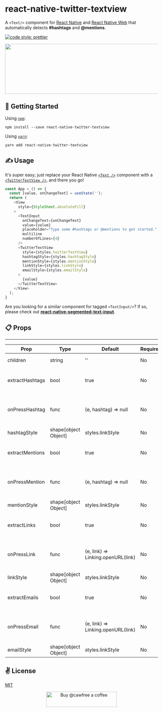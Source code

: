 # react-native-twitter-textview
A `<Text/>` component for [React Native](https://facebook.github.io/react-native) and [React Native Web](https://github.com/necolas/react-native-web) that automatically detects **#hashtags** and **@mentions**.

<a href="#badge"><img alt="code style: prettier" src="https://img.shields.io/badge/code_style-prettier-ff69b4.svg?style=flat-square"></a>

<p align="center">
  <img src="./bin/out.gif" width="600" height="164">
</p>

## 🚀 Getting Started
Using [`npm`](https://www.npmjs.com/package/react-native-twitter-textview):

```
npm install --save react-native-twitter-textview
```

Using [`yarn`](https://www.npmjs.com/package/react-native-twitter-textview):

```
yarn add react-native-twitter-textview
```

## ✍️ Usage
It's super easy; just replace your React Native [`<Text />`](https://facebook.github.io/react-native/docs/text.html) component with a [`<TwitterTextView />`](./TwitterText/src/components/TwitterTextView), and there you go!

```javascript
const App = () => {
  const [value, onChangeText] = useState('');
  return (
    <View
      style={StyleSheet.absoluteFill}
    >
      <TextInput
        onChangeText={onChangeText}
        value={value}
        placeholder="Type some #hashtags or @mentions to get started."
        multiline
        numberOfLines={4}
      />
      <TwitterTextView
        style={styles.twitterTextView}
        hashtagStyle={styles.hashtagStyle}
        mentionStyle={styles.mentionStyle}
        linkStyle={styles.linkStyle}
        emailStyle={styles.emailStyle}
      >
        {value}
      </TwitterTextView>
    </View>
  );
}
```

Are you looking for a similar component for tagged `<TextInput/>`? If so, please check out [**react-native-segmented-text-input**](https://github.com/cawfree/react-native-segmented-text-input).

## 📋 Props
-----
Prop                  | Type     | Default                   | Required | Description
--------------------- | -------- | ------------------------- | -------- | -----------
children|string|''|No|The text to render.
extractHashtags|bool|true|No|Whether you wish to support hashtags.
onPressHashtag|func|(e, hashtag) => null|No|Called when a detected hashtag is clicked.
hashtagStyle|shape[object Object]|styles.linkStyle|No|Hashtag style.
extractMentions|bool|true|No|Whether you wish to support mentions.
onPressMention|func|(e, hashtag) => null|No|Called when a detected mention is clicked.
mentionStyle|shape[object Object]|styles.linkStyle|No|Mention style.
extractLinks|bool|true|No|Whether you wish to support links.
onPressLink|func|(e, link) => Linking.openURL(link)|No|Called when a detected link is clicked.
linkStyle|shape[object Object]|styles.linkStyle|No|Link style.
extractEmails|bool|true|No|Whether you wish to support emails.
onPressEmail|func|(e, link) => Linking.openURL(link)|No|Called when a detected email is clicked.
emailStyle|shape[object Object]|styles.linkStyle|No|Email style.

## ✌️ License
[MIT](https://opensource.org/licenses/MIT)

<p align="center">
  <a href="https://www.buymeacoffee.com/cawfree">
    <img src="https://cdn.buymeacoffee.com/buttons/default-orange.png" alt="Buy @cawfree a coffee" width="232" height="50" />
  </a>
</p>
